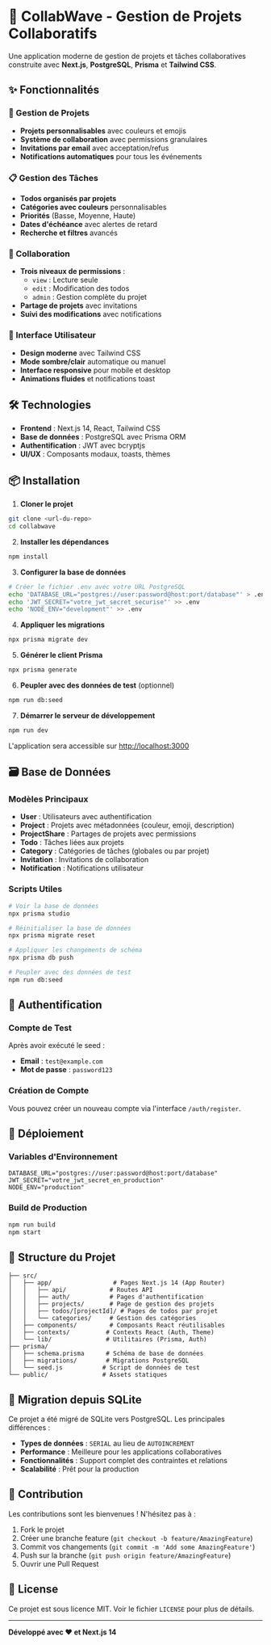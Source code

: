 # 🚀 CollabWave - Gestion de Projets Collaboratifs

Une application moderne de gestion de projets et tâches collaboratives construite avec **Next.js**, **PostgreSQL**, **Prisma** et **Tailwind CSS**.

## ✨ Fonctionnalités

### 🎯 Gestion de Projets

- **Projets personnalisables** avec couleurs et emojis
- **Système de collaboration** avec permissions granulaires
- **Invitations par email** avec acceptation/refus
- **Notifications automatiques** pour tous les événements

### 📋 Gestion des Tâches

- **Todos organisés par projets**
- **Catégories avec couleurs** personnalisables
- **Priorités** (Basse, Moyenne, Haute)
- **Dates d'échéance** avec alertes de retard
- **Recherche et filtres** avancés

### 👥 Collaboration

- **Trois niveaux de permissions** :
  - `view` : Lecture seule
  - `edit` : Modification des todos
  - `admin` : Gestion complète du projet
- **Partage de projets** avec invitations
- **Suivi des modifications** avec notifications

### 🎨 Interface Utilisateur

- **Design moderne** avec Tailwind CSS
- **Mode sombre/clair** automatique ou manuel
- **Interface responsive** pour mobile et desktop
- **Animations fluides** et notifications toast

## 🛠️ Technologies

- **Frontend** : Next.js 14, React, Tailwind CSS
- **Base de données** : PostgreSQL avec Prisma ORM
- **Authentification** : JWT avec bcryptjs
- **UI/UX** : Composants modaux, toasts, thèmes

## 📦 Installation

1. **Cloner le projet**

```bash
git clone <url-du-repo>
cd collabwave
```

2. **Installer les dépendances**

```bash
npm install
```

3. **Configurer la base de données**

```bash
# Créer le fichier .env avec votre URL PostgreSQL
echo 'DATABASE_URL="postgres://user:password@host:port/database"' > .env
echo 'JWT_SECRET="votre_jwt_secret_securise"' >> .env
echo 'NODE_ENV="development"' >> .env
```

4. **Appliquer les migrations**

```bash
npx prisma migrate dev
```

5. **Générer le client Prisma**

```bash
npx prisma generate
```

6. **Peupler avec des données de test** (optionnel)

```bash
npm run db:seed
```

7. **Démarrer le serveur de développement**

```bash
npm run dev
```

L'application sera accessible sur [http://localhost:3000](http://localhost:3000)

## 🗃️ Base de Données

### Modèles Principaux

- **User** : Utilisateurs avec authentification
- **Project** : Projets avec métadonnées (couleur, emoji, description)
- **ProjectShare** : Partages de projets avec permissions
- **Todo** : Tâches liées aux projets
- **Category** : Catégories de tâches (globales ou par projet)
- **Invitation** : Invitations de collaboration
- **Notification** : Notifications utilisateur

### Scripts Utiles

```bash
# Voir la base de données
npx prisma studio

# Réinitialiser la base de données
npx prisma migrate reset

# Appliquer les changements de schéma
npx prisma db push

# Peupler avec des données de test
npm run db:seed
```

## 🔐 Authentification

### Compte de Test

Après avoir exécuté le seed :

- **Email** : `test@example.com`
- **Mot de passe** : `password123`

### Création de Compte

Vous pouvez créer un nouveau compte via l'interface `/auth/register`.

## 🚀 Déploiement

### Variables d'Environnement

```env
DATABASE_URL="postgres://user:password@host:port/database"
JWT_SECRET="votre_jwt_secret_en_production"
NODE_ENV="production"
```

### Build de Production

```bash
npm run build
npm start
```

## 📁 Structure du Projet

```
├── src/
│   ├── app/                 # Pages Next.js 14 (App Router)
│   │   ├── api/            # Routes API
│   │   ├── auth/           # Pages d'authentification
│   │   ├── projects/       # Page de gestion des projets
│   │   ├── todos/[projectId]/ # Pages de todos par projet
│   │   └── categories/     # Gestion des catégories
│   ├── components/         # Composants React réutilisables
│   ├── contexts/          # Contexts React (Auth, Theme)
│   └── lib/               # Utilitaires (Prisma, Auth)
├── prisma/
│   ├── schema.prisma      # Schéma de base de données
│   ├── migrations/        # Migrations PostgreSQL
│   └── seed.js           # Script de données de test
└── public/               # Assets statiques
```

## 🔄 Migration depuis SQLite

Ce projet a été migré de SQLite vers PostgreSQL. Les principales différences :

- **Types de données** : `SERIAL` au lieu de `AUTOINCREMENT`
- **Performance** : Meilleure pour les applications collaboratives
- **Fonctionnalités** : Support complet des contraintes et relations
- **Scalabilité** : Prêt pour la production

## 🤝 Contribution

Les contributions sont les bienvenues ! N'hésitez pas à :

1. Fork le projet
2. Créer une branche feature (`git checkout -b feature/AmazingFeature`)
3. Commit vos changements (`git commit -m 'Add some AmazingFeature'`)
4. Push sur la branche (`git push origin feature/AmazingFeature`)
5. Ouvrir une Pull Request

## 📄 License

Ce projet est sous licence MIT. Voir le fichier `LICENSE` pour plus de détails.

---

**Développé avec ❤️ et Next.js 14**
